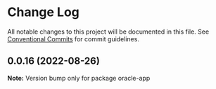 # Change Log

All notable changes to this project will be documented in this file.
See [Conventional Commits](https://conventionalcommits.org) for commit guidelines.

## 0.0.16 (2022-08-26)

**Note:** Version bump only for package oracle-app
